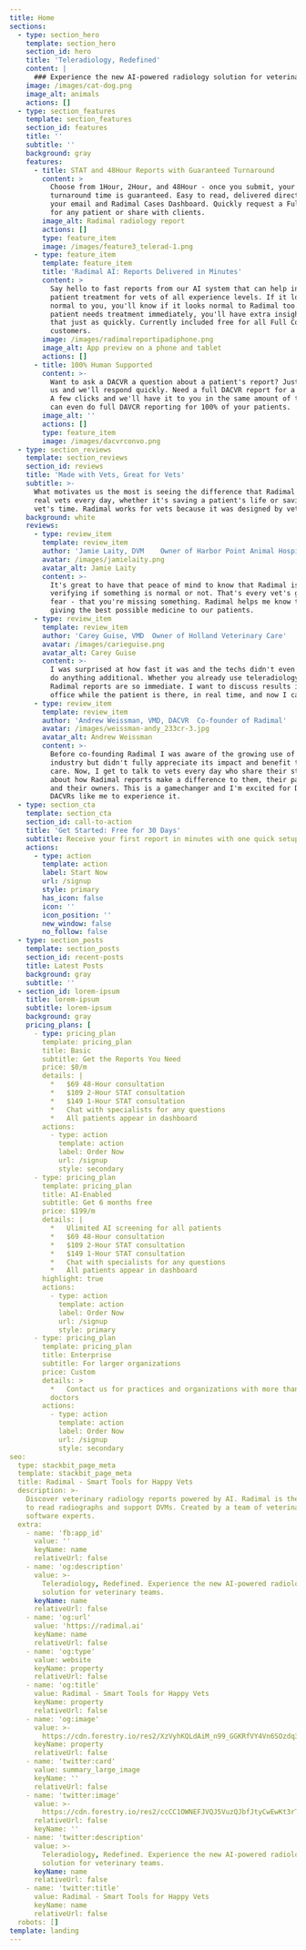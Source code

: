 ```yaml
---
title: Home
sections:
  - type: section_hero
    template: section_hero
    section_id: hero
    title: 'Teleradiology, Redefined'
    content: |
      ### Experience the new AI-powered radiology solution for veterinary teams
    image: /images/cat-dog.png
    image_alt: animals
    actions: []
  - type: section_features
    template: section_features
    section_id: features
    title: ''
    subtitle: ''
    background: gray
    features:
      - title: STAT and 48Hour Reports with Guaranteed Turnaround
        content: >
          Choose from 1Hour, 2Hour, and 48Hour - once you submit, your
          turnaround time is guaranteed. Easy to read, delivered directly to
          your email and Radimal Cases Dashboard. Quickly request a Full Consult
          for any patient or share with clients.
        image_alt: Radimal radiology report
        actions: []
        type: feature_item
        image: /images/feature3_telerad-1.png
      - type: feature_item
        template: feature_item
        title: 'Radimal AI: Reports Delivered in Minutes'
        content: >
          Say hello to fast reports from our AI system that can help inform
          patient treatment for vets of all experience levels. If it looks
          normal to you, you'll know if it looks normal to Radimal too. If the
          patient needs treatment immediately, you'll have extra insights for
          that just as quickly. Currently included free for all Full Consult
          customers.
        image: /images/radimalreportipadiphone.png
        image_alt: App preview on a phone and tablet
        actions: []
      - title: 100% Human Supported
        content: >-
          Want to ask a DACVR a question about a patient's report? Just message
          us and we'll respond quickly. Need a full DACVR report for a patient?
          A few clicks and we'll have it to you in the same amount of time. We
          can even do full DAVCR reporting for 100% of your patients.
        image_alt: ''
        actions: []
        type: feature_item
        image: /images/dacvrconvo.png
  - type: section_reviews
    template: section_reviews
    section_id: reviews
    title: 'Made with Vets, Great for Vets'
    subtitle: >-
      What motivates us the most is seeing the difference that Radimal makes for
      real vets every day, whether it's saving a patient's life or saving a
      vet's time. Radimal works for vets because it was designed by vets.
    background: white
    reviews:
      - type: review_item
        template: review_item
        author: 'Jamie Laity, DVM    Owner of Harbor Point Animal Hospital'
        avatar: /images/jamielaity.png
        avatar_alt: Jamie Laity
        content: >-
          It's great to have that peace of mind to know that Radimal is
          verifying if something is normal or not. That's every vet's greatest
          fear - that you're missing something. Radimal helps me know that we're
          giving the best possible medicine to our patients.
      - type: review_item
        template: review_item
        author: 'Carey Guise, VMD  Owner of Holland Veterinary Care'
        avatar: /images/carieguise.png
        avatar_alt: Carey Guise
        content: >-
          I was surprised at how fast it was and the techs didn't even have to
          do anything additional. Whether you already use teleradiology or not,
          Radimal reports are so immediate. I want to discuss results in the
          office while the patient is there, in real time, and now I can.
      - type: review_item
        template: review_item
        author: 'Andrew Weissman, VMD, DACVR  Co-founder of Radimal'
        avatar: /images/weissman-andy_233cr-3.jpg
        avatar_alt: Andrew Weissman
        content: >-
          Before co-founding Radimal I was aware of the growing use of AI in our
          industry but didn't fully appreciate its impact and benefit to patient
          care. Now, I get to talk to vets every day who share their stories
          about how Radimal reports make a difference to them, their patients
          and their owners. This is a gamechanger and I'm excited for DVMs and
          DACVRs like me to experience it.
  - type: section_cta
    template: section_cta
    section_id: call-to-action
    title: 'Get Started: Free for 30 Days'
    subtitle: Receive your first report in minutes with one quick setup call
    actions:
      - type: action
        template: action
        label: Start Now
        url: /signup
        style: primary
        has_icon: false
        icon: ''
        icon_position: ''
        new_window: false
        no_follow: false
  - type: section_posts
    template: section_posts
    section_id: recent-posts
    title: Latest Posts
    background: gray
    subtitle: ''
  - section_id: lorem-ipsum
    title: lorem-ipsum
    subtitle: lorem-ipsum
    background: gray
    pricing_plans: [
      - type: pricing_plan
        template: pricing_plan
        title: Basic
        subtitle: Get the Reports You Need
        price: $0/m
        details: |
          *   $69 48-Hour consultation
          *   $109 2-Hour STAT consultation
          *   $149 1-Hour STAT consultation
          *   Chat with specialists for any questions
          *   All patients appear in dashboard
        actions:
          - type: action
            template: action
            label: Order Now
            url: /signup
            style: secondary
      - type: pricing_plan
        template: pricing_plan
        title: AI-Enabled
        subtitle: Get 6 months free
        price: $199/m
        details: |
          *   Ulimited AI screening for all patients
          *   $69 48-Hour consultation
          *   $109 2-Hour STAT consultation
          *   $149 1-Hour STAT consultation
          *   Chat with specialists for any questions
          *   All patients appear in dashboard
        highlight: true
        actions:
          - type: action
            template: action
            label: Order Now
            url: /signup
            style: primary
      - type: pricing_plan
        template: pricing_plan
        title: Enterprise
        subtitle: For larger organizations
        price: Custom
        details: >
          *   Contact us for practices and organizations with more than 10
          doctors
        actions:
          - type: action
            template: action
            label: Order Now
            url: /signup
            style: secondary
seo:
  type: stackbit_page_meta
  template: stackbit_page_meta
  title: Radimal - Smart Tools for Happy Vets
  description: >-
    Discover veterinary radiology reports powered by AI. Radimal is the new way
    to read radiographs and support DVMs. Created by a team of veterinarians and
    software experts.
  extra:
    - name: 'fb:app_id'
      value: ''
      keyName: name
      relativeUrl: false
    - name: 'og:description'
      value: >-
        Teleradiology, Redefined. Experience the new AI-powered radiology
        solution for veterinary teams.
      keyName: name
      relativeUrl: false
    - name: 'og:url'
      value: 'https://radimal.ai'
      keyName: name
      relativeUrl: false
    - name: 'og:type'
      value: website
      keyName: property
      relativeUrl: false
    - name: 'og:title'
      value: Radimal - Smart Tools for Happy Vets
      keyName: property
      relativeUrl: false
    - name: 'og:image'
      value: >-
        https://cdn.forestry.io/res2/XzVyhKQLdAiM_n99_GGKRfVY4Vn6SOzdq3PxV6Kdvp8/fit/512/512/sm/0/aHR0cHM6Ly9hcHAu/Zm9yZXN0cnkuaW8v/cmFpbHMvYWN0aXZl/X3N0b3JhZ2UvYmxv/YnMvZXlKZmNtRnBi/SE1pT25zaWJXVnpj/MkZuWlNJNklrSkJh/SEJDUW05aE5rRXdQ/U0lzSW1WNGNDSTZi/blZzYkN3aWNIVnlJ/am9pWW14dllsOXBa/Q0o5ZlE9PS0tMWY2/Njc2YjAxOGFlNmFi/NWE3YTg2NzEzMzky/Y2YwMmNjNmQyM2U3/MC9GQiUyMEltYWdl/JTIwUHJldmlldyUy/MDYwMCUyMHglMjAz/MTQucG5n
      keyName: property
      relativeUrl: false
    - name: 'twitter:card'
      value: summary_large_image
      keyName: ''
      relativeUrl: false
    - name: 'twitter:image'
      value: >-
        https://cdn.forestry.io/res2/ccCC1OWNEFJVQJ5VuzQJbfJtyCwEwKt3rT0lGGQZNV8/fit/512/512/sm/0/aHR0cHM6Ly9hcHAu/Zm9yZXN0cnkuaW8v/cmFpbHMvYWN0aXZl/X3N0b3JhZ2UvYmxv/YnMvZXlKZmNtRnBi/SE1pT25zaWJXVnpj/MkZuWlNJNklrSkJh/SEJDUW10T05rRXdQ/U0lzSW1WNGNDSTZi/blZzYkN3aWNIVnlJ/am9pWW14dllsOXBa/Q0o5ZlE9PS0tNjMy/MGRkMzg1NjgwODQ1/ZTE1Y2MzOTQ3NDMx/MGQ3YzJhMDViYzY1/NC9SYWRpbWFsJTIw/VHdpdHRlciUyMFBy/ZXZpZXcucG5n
      relativeUrl: false
      keyName: ''
    - name: 'twitter:description'
      value: >-
        Teleradiology, Redefined. Experience the new AI-powered radiology
        solution for veterinary teams.
      keyName: name
      relativeUrl: false
    - name: 'twitter:title'
      value: Radimal - Smart Tools for Happy Vets
      keyName: name
      relativeUrl: false
  robots: []
template: landing
---
```

